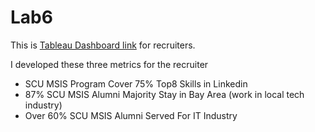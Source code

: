 # Lab6

This is [Tableau Dashboard link](https://public.tableau.com/profile/yuhao.wang#!/vizhome/SCU_MSIS_Dashboard/Dashboard1?publish=yes) for recruiters.

I developed these three metrics for the recruiter
* SCU MSIS Program Cover 75% Top8 Skills in Linkedin
* 87% SCU MSIS Alumni Majority Stay in Bay Area (work in local tech industry) 
* Over 60% SCU MSIS Alumni Served For IT Industry



